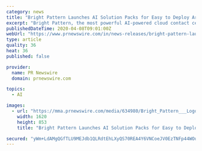 ```yaml
---
category: news
title: "Bright Pattern Launches AI Solution Packs for Easy to Deploy Artificial Intelligence in Contact Centers"
excerpt: "Bright Pattern, the most powerful AI-powered cloud contact center for innovative companies, today announces Bright Pattern AI Solution Packs"
publishedDateTime: 2020-04-08T09:01:00Z
webUrl: "https://www.prnewswire.com/in/news-releases/bright-pattern-launches-ai-solution-packs-for-easy-to-deploy-artificial-intelligence-in-contact-centers-809574523.html"
type: article
quality: 36
heat: 36
published: false

provider:
  name: PR Newswire
  domain: prnewswire.com

topics:
  - AI

images:
  - url: "https://mma.prnewswire.com/media/634980/Bright_Pattern___Logo.jpg?p=facebook"
    width: 1620
    height: 853
    title: "Bright Pattern Launches AI Solution Packs for Easy to Deploy Artificial Intelligence in Contact Centers"

secured: "yWm+LdAMgQGfTLU9MEJdb1QLRdtEhLXyQS70REA4Y6VNCoeJV0EzTNFp44WOuGhNVOJ7dg/l5zIvN10/fL/HeRRn9qHhjdSkB7XfWsQt8hw9uxwzyv+maTMgiuXsEl5ZrdjJFK6rfjXVcRmedwMZpFE8aWIckdSz9rQjombv1NKP3t9IQCAyC2oizFZVGHUl60/vWm1CyIgDOuziwzggUA+C6bKlN5Y5aWsK4OfDGJYu5Qz18rjC3X0GNSlohkdBWYXd6TqrzkQciK6Zi4wev0j5QfkjN3shLON28g2NGvE2t+/7XieDtNMdW4zJUEWp;saO6sj/0fpAyRJHueXSQSg=="
---
```


